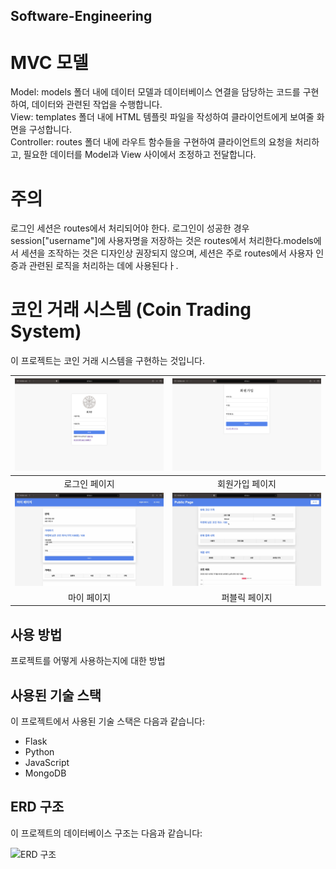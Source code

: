 ## Software-Engineering

# MVC 모델
Model: models 폴더 내에 데이터 모델과 데이터베이스 연결을 담당하는 코드를 구현하여, 데이터와 관련된 작업을 수행합니다. <br>
View: templates 폴더 내에 HTML 템플릿 파일을 작성하여 클라이언트에게 보여줄 화면을 구성합니다.<br>
Controller: routes 폴더 내에 라우트 함수들을 구현하여 클라이언트의 요청을 처리하고, 필요한 데이터를 Model과 View 사이에서 조정하고 전달합니다.



# 주의
 로그인 세션은 routes에서 처리되어야 한다. 로그인이 성공한 경우 session["username"]에 사용자명을 저장하는 것은 routes에서 처리한다.models에서 세션을 조작하는 것은 디자인상 권장되지 않으며, 세션은 주로 routes에서 사용자 인증과 관련된 로직을 처리하는 데에 사용된다ㅏ.

<!-- # 할 일
1.models 내의 db.py를 utils폴더로 이동시킬 것 <br>
2.url경로들에 router 이름 붙이기 ex:user/login, user/signup <br>
3.페이징 기능 필요. 테이블이 너무 길어짐. (url에 페이지 받아와서 routes에서 처리하면 될 듯) <br>
4.리펙토링 매우 필요**<br>
5.erd짤 때 transaction을 selling-post와 transaction으로 나누면 좋았으 ㄹ듯 -->

# 코인 거래 시스템 (Coin Trading System)

이 프로젝트는 코인 거래 시스템을 구현하는 것입니다.

| ![로그인 페이지](./path/to/login.png) | ![회원가입 페이지](./path/to/signup.png) |
|:---:|:---:|
| 로그인 페이지 | 회원가입 페이지 |
| ![마이 페이지](./path/to/mypage.png) | ![퍼블릭 페이지](./path/to/public.png) |
| 마이 페이지 | 퍼블릭 페이지 |

## 사용 방법

프로젝트를 어떻게 사용하는지에 대한 방법

<!-- 1. 이 레포지토리를 클론하세요: `git clone https://github.com/Joonw00/Software-Engineering.git`
2. 필요한 패키지를 설치하세요: `pip install -r requirements.txt`
3. 웹 서버를 실행하세요: `python app.py`
4. 브라우저에서 http://localhost:5000/loginㅈ 을 열고 확인하세요. -->


## 사용된 기술 스택

이 프로젝트에서 사용된 기술 스택은 다음과 같습니다:

- Flask
- Python
- JavaScript
- MongoDB


## ERD 구조

이 프로젝트의 데이터베이스 구조는 다음과 같습니다:

![ERD 구조](./path/to/erd.png)
